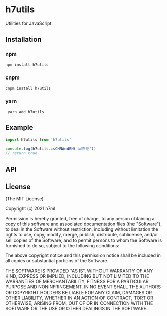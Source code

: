 # h7utils

Utilities for JavaScript.

## Installation

### npm

```bash
npm install h7utils
```

### cnpm

```bash
cnpm install h7utils
```

### yarn

```bash
 yarn add h7utils
```

## Example

```js
import h7utils from 'h7utils'

console.log(h7utils.isCHNAndEN('周杰伦'))
// rerurn true
```

## API

## License

(The MIT License)

Copyright (c) 2021 h7ml

Permission is hereby granted, free of charge, to any person obtaining a copy
of this software and associated documentation files (the "Software"), to deal
in the Software without restriction, including without limitation the rights
to use, copy, modify, merge, publish, distribute, sublicense, and/or sell
copies of the Software, and to permit persons to whom the Software is
furnished to do so, subject to the following conditions:

The above copyright notice and this permission notice shall be included in
all copies or substantial portions of the Software.

THE SOFTWARE IS PROVIDED "AS IS", WITHOUT WARRANTY OF ANY KIND, EXPRESS OR
IMPLIED, INCLUDING BUT NOT LIMITED TO THE WARRANTIES OF MERCHANTABILITY,
FITNESS FOR A PARTICULAR PURPOSE AND NONINFRINGEMENT. IN NO EVENT SHALL THE
AUTHORS OR COPYRIGHT HOLDERS BE LIABLE FOR ANY CLAIM, DAMAGES OR OTHER
LIABILITY, WHETHER IN AN ACTION OF CONTRACT, TORT OR OTHERWISE, ARISING FROM,
OUT OF OR IN CONNECTION WITH THE SOFTWARE OR THE USE OR OTHER DEALINGS IN
THE SOFTWARE.

